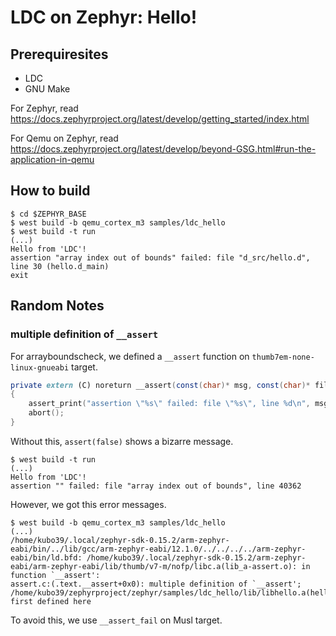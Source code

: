 # LDC on Zephyr: Hello!

## Prerequiresites

- LDC
- GNU Make

For Zephyr, read https://docs.zephyrproject.org/latest/develop/getting_started/index.html

For Qemu on Zephyr, read https://docs.zephyrproject.org/latest/develop/beyond-GSG.html#run-the-application-in-qemu

## How to build

```console
$ cd $ZEPHYR_BASE
$ west build -b qemu_cortex_m3 samples/ldc_hello
$ west build -t run
(...)
Hello from 'LDC'!
assertion "array index out of bounds" failed: file "d_src/hello.d", line 30 (hello.d_main)
exit
```

## Random Notes

### multiple definition of `__assert`

For arrayboundscheck, we defined a `__assert` function on `thumb7em-none-linux-gnueabi` target.

```d
private extern (C) noreturn __assert(const(char)* msg, const(char)* file, int line)
{
    assert_print("assertion \"%s\" failed: file \"%s\", line %d\n", msg, file, line);
    abort();
}
```

Without this, `assert(false)` shows a bizarre message.

```console
$ west build -t run
(...)
Hello from 'LDC'!
assertion "" failed: file "array index out of bounds", line 40362
```

However, we got this error messages.

```console
$ west build -b qemu_cortex_m3 samples/ldc_hello
(...)
/home/kubo39/.local/zephyr-sdk-0.15.2/arm-zephyr-eabi/bin/../lib/gcc/arm-zephyr-eabi/12.1.0/../../../../arm-zephyr-eabi/bin/ld.bfd: /home/kubo39/.local/zephyr-sdk-0.15.2/arm-zephyr-eabi/arm-zephyr-eabi/lib/thumb/v7-m/nofp/libc.a(lib_a-assert.o): in function `__assert':
assert.c:(.text.__assert+0x0): multiple definition of `__assert'; /home/kubo39/zephyrproject/zephyr/samples/ldc_hello/lib/libhello.a(hello.o):/home/kubo39/zephyrproject/zephyr/samples/ldc_hello/d_src/hello.d:19: first defined here
```

To avoid this, we use `__assert_fail` on Musl target.
